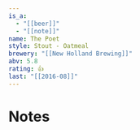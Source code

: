 ```yaml
---
is_a:
  - "[[beer]]"
  - "[[note]]"
name: The Poet
style: Stout - Oatmeal
brewery: "[[New Holland Brewing]]"
abv: 5.8
rating: 👍
last: "[[2016-08]]"
---
```

# Notes

